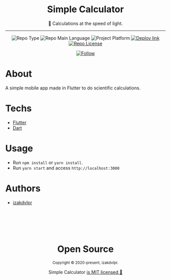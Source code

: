 <div align="center">    
  <h1>Simple Calculator</h1>
  
  <p>📱 Calculations at the speed of light.</p>
  
  <hr />
  
  <p>
    <img src="https://img.shields.io/badge/type-portfolio-green" alt="Repo Type" />
    <img src="https://img.shields.io/badge/language-dart-cyan" alt="Repo Main Language" />
    <img src="https://img.shields.io/badge/platform-mobile-blueviolet" alt="Project Platform" />
    <a href="https://simple-caculator-zevdvlpr.vercel.app/"><img src="https://img.shields.io/badge/deploy-vercel-brightgreen" alt="Deploy link" /></a>
    <a href="https://github.com/zevdvlpr/simple-caculator/tree/master/LICENSE"><img src="https://img.shields.io/github/license/zevdvlpr/simple-caculator?color=red&label=license" alt="Repo License" /></a>
  </p>
  
  <p>
    <a href="https://www.linkedin.com/in/izakdvlpr" target="_blank">
      <img src="https://img.shields.io/twitter/url?label=Connect%20%40zevdvlpr&logo=linkedin&url=https%3A%2F%2Fwww.twitter.com%2izakdvlpr%2F" alt="Follow" />
    </a>
  </p>
</div>

# About

A simple mobile app made in Flutter to do scientific calculations.

# Techs

 - [Flutter](https://flutter.dev/)
 - [Dart](https://dart.dev/)

# Usage

- Run `npm install` or `yarn install`.
- Run `yarn start` and access `http://localhost:3000`

# Authors

- [izakdvlpr](https://github.com/izakdvlpr)

<br>
<br>
<br>
<br>

<div align="center">
  <h1>Open Source</h1>
  <sub>Copyright © 2020-present, izakdvlpr.</sub>
  <p>Simple Calculator <a href="https://github.com/izakdvlpr/simple-caculator/tree/master/LICENSE">is MIT licensed 💖</a></p>
</div>
